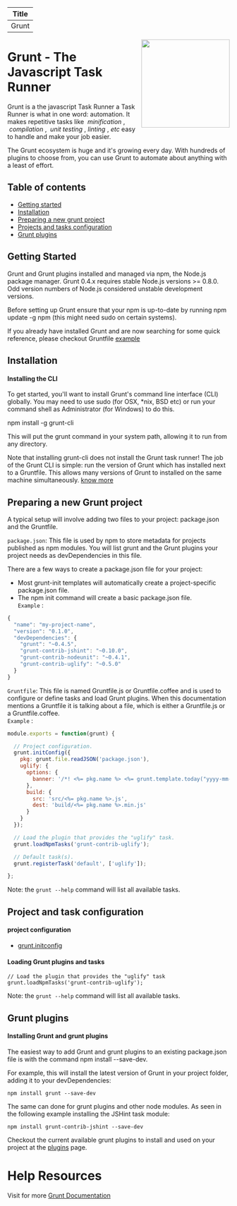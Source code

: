 Title | 
------------ |
Grunt |
<img align="right" width="200" height="200" src="https://camo.githubusercontent.com/39242419c60a53e1f3cecdeecb2460acce47366f/687474703a2f2f6772756e746a732e636f6d2f696d672f6772756e742d6c6f676f2d6e6f2d776f72646d61726b2e737667">  

# Grunt - The Javascript Task Runner   


Grunt is a the  javascript Task Runner a Task Runner is what in one word:  automation. 
It makes repetitive tasks like  *minification* ,  *compilation* ,  *unit testing* , *linting* , *etc*  easy to handle and make your job easier.  


The Grunt ecosystem is huge and it's growing every day. With hundreds of plugins to choose from, you can use Grunt to automate about anything with a least of effort.  

## Table of contents
* [Getting started](#Getting-started)
* [Installation](#Installation)
* [Preparing a new grunt project](#Preparing-a-new-grunt-project)
* [Projects and tasks configuration](#Projects-and-tasks-configuration)
* [Grunt plugins](#Grunt-plugins)
<a name="Getting-started"></a>   

## Getting Started
Grunt and Grunt plugins  installed and managed via npm, the Node.js package manager. Grunt 0.4.x requires stable Node.js versions >= 0.8.0. Odd version numbers of Node.js considered unstable development versions.  

Before setting up Grunt ensure that your npm is up-to-date by running npm update -g npm (this might need sudo on certain systems).  

If you already have installed Grunt and are now searching for some quick reference, please checkout Gruntfile [example](https://gruntjs.com/sample-gruntfile)  

<a name="Installation"></a>
## Installation
#### Installing the CLI


To get started, you'll want to install Grunt's command line interface (CLI) globally. You may need to use sudo
(for OSX, *nix, BSD etc) or run your command shell as Administrator (for Windows) to do this.

npm install -g grunt-cli

This will put the grunt command in your system path, allowing it to  run from any directory.

Note that installing grunt-cli does not install the Grunt task runner! The job of the Grunt CLI is simple: run the version of Grunt which has installed next to a Gruntfile. This allows many versions of Grunt to  installed on the same machine simultaneously.
[know more](https://gruntjs.com/getting-started#installing-the-cli)
<a name="Preparing-a-new-grunt-project"></a>
## Preparing a new Grunt project
A typical setup will involve adding two files to your project: package.json and the Gruntfile.  

`package.json`: This file is used by npm to store metadata for projects published as npm modules. You will list grunt and 
the Grunt plugins your project needs as devDependencies in this file.  
  
There are a few ways to create a package.json file for your project:  

* Most grunt-init templates will automatically create a project-specific package.json file.  
* The npm init command will create a basic package.json file.  
`Example` :
```javascript
{
  "name": "my-project-name",
  "version": "0.1.0",
  "devDependencies": {
    "grunt": "~0.4.5",
    "grunt-contrib-jshint": "~0.10.0",
    "grunt-contrib-nodeunit": "~0.4.1",
    "grunt-contrib-uglify": "~0.5.0"
  }
}
```



`Gruntfile`: This file is named Gruntfile.js or Gruntfile.coffee and is used to configure or define tasks and load Grunt 
plugins. When this documentation mentions a Gruntfile it is talking about a file, which is either a Gruntfile.js or 
a Gruntfile.coffee.  
`Example` : 
```javascript
module.exports = function(grunt) {

  // Project configuration.
  grunt.initConfig({
    pkg: grunt.file.readJSON('package.json'),
    uglify: {
      options: {
        banner: '/*! <%= pkg.name %> <%= grunt.template.today("yyyy-mm-dd") %> */\n'
      },
      build: {
        src: 'src/<%= pkg.name %>.js',
        dest: 'build/<%= pkg.name %>.min.js'
      }
    }
  });

  // Load the plugin that provides the "uglify" task.
  grunt.loadNpmTasks('grunt-contrib-uglify');

  // Default task(s).
  grunt.registerTask('default', ['uglify']);

};
```  
Note: the `grunt --help` command will list all available tasks.  
<a name="Projects-and-tasks-configuration"></a>
## Project and task configuration  
#### project configuration
* [grunt.initconfig](https://gruntjs.com/grunt#grunt.initconfig)  
#### Loading Grunt plugins and tasks  
  
  `// Load the plugin that provides the "uglify" task`  
`grunt.loadNpmTasks('grunt-contrib-uglify');`  

Note: the `grunt --help` command will list all available tasks.
<a name="Grunt-plugins"></a>
## Grunt plugins  

#### Installing Grunt and grunt plugins   

The easiest way to add Grunt and grunt plugins to an existing package.json file is with the command npm install --save-dev. 

For example, this will install the latest version of Grunt in your project folder, adding it to your devDependencies:  

`npm install grunt --save-dev`   

The same can done for grunt plugins and other node modules. As seen in the following example installing the JSHint task module:  

`npm install grunt-contrib-jshint --save-dev`   


Checkout the current available grunt plugins to install and used on your project at the [plugins](https://gruntjs.com/plugins) page.  
# Help Resources
 Visit  for more <a href="https://gruntjs.com/getting-started">Grunt Documentation</a>




